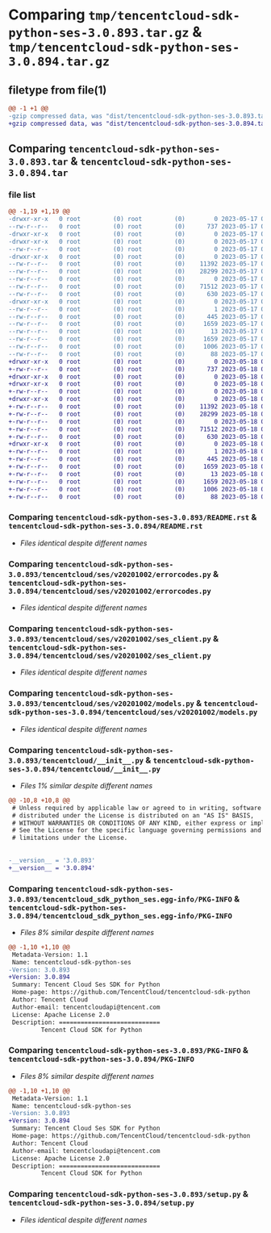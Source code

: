# Comparing `tmp/tencentcloud-sdk-python-ses-3.0.893.tar.gz` & `tmp/tencentcloud-sdk-python-ses-3.0.894.tar.gz`

## filetype from file(1)

```diff
@@ -1 +1 @@
-gzip compressed data, was "dist/tencentcloud-sdk-python-ses-3.0.893.tar", last modified: Wed May 17 03:38:30 2023, max compression
+gzip compressed data, was "dist/tencentcloud-sdk-python-ses-3.0.894.tar", last modified: Thu May 18 00:34:42 2023, max compression
```

## Comparing `tencentcloud-sdk-python-ses-3.0.893.tar` & `tencentcloud-sdk-python-ses-3.0.894.tar`

### file list

```diff
@@ -1,19 +1,19 @@
-drwxr-xr-x   0 root         (0) root         (0)        0 2023-05-17 03:38:30.000000 tencentcloud-sdk-python-ses-3.0.893/
--rw-r--r--   0 root         (0) root         (0)      737 2023-05-17 03:38:30.000000 tencentcloud-sdk-python-ses-3.0.893/README.rst
-drwxr-xr-x   0 root         (0) root         (0)        0 2023-05-17 03:38:30.000000 tencentcloud-sdk-python-ses-3.0.893/tencentcloud/
-drwxr-xr-x   0 root         (0) root         (0)        0 2023-05-17 03:38:30.000000 tencentcloud-sdk-python-ses-3.0.893/tencentcloud/ses/
--rw-r--r--   0 root         (0) root         (0)        0 2023-05-17 03:38:30.000000 tencentcloud-sdk-python-ses-3.0.893/tencentcloud/ses/__init__.py
-drwxr-xr-x   0 root         (0) root         (0)        0 2023-05-17 03:38:30.000000 tencentcloud-sdk-python-ses-3.0.893/tencentcloud/ses/v20201002/
--rw-r--r--   0 root         (0) root         (0)    11392 2023-05-17 03:38:30.000000 tencentcloud-sdk-python-ses-3.0.893/tencentcloud/ses/v20201002/errorcodes.py
--rw-r--r--   0 root         (0) root         (0)    28299 2023-05-17 03:38:30.000000 tencentcloud-sdk-python-ses-3.0.893/tencentcloud/ses/v20201002/ses_client.py
--rw-r--r--   0 root         (0) root         (0)        0 2023-05-17 03:38:30.000000 tencentcloud-sdk-python-ses-3.0.893/tencentcloud/ses/v20201002/__init__.py
--rw-r--r--   0 root         (0) root         (0)    71512 2023-05-17 03:38:30.000000 tencentcloud-sdk-python-ses-3.0.893/tencentcloud/ses/v20201002/models.py
--rw-r--r--   0 root         (0) root         (0)      630 2023-05-17 03:38:30.000000 tencentcloud-sdk-python-ses-3.0.893/tencentcloud/__init__.py
-drwxr-xr-x   0 root         (0) root         (0)        0 2023-05-17 03:38:30.000000 tencentcloud-sdk-python-ses-3.0.893/tencentcloud_sdk_python_ses.egg-info/
--rw-r--r--   0 root         (0) root         (0)        1 2023-05-17 03:38:30.000000 tencentcloud-sdk-python-ses-3.0.893/tencentcloud_sdk_python_ses.egg-info/dependency_links.txt
--rw-r--r--   0 root         (0) root         (0)      445 2023-05-17 03:38:30.000000 tencentcloud-sdk-python-ses-3.0.893/tencentcloud_sdk_python_ses.egg-info/SOURCES.txt
--rw-r--r--   0 root         (0) root         (0)     1659 2023-05-17 03:38:30.000000 tencentcloud-sdk-python-ses-3.0.893/tencentcloud_sdk_python_ses.egg-info/PKG-INFO
--rw-r--r--   0 root         (0) root         (0)       13 2023-05-17 03:38:30.000000 tencentcloud-sdk-python-ses-3.0.893/tencentcloud_sdk_python_ses.egg-info/top_level.txt
--rw-r--r--   0 root         (0) root         (0)     1659 2023-05-17 03:38:30.000000 tencentcloud-sdk-python-ses-3.0.893/PKG-INFO
--rw-r--r--   0 root         (0) root         (0)     1006 2023-05-17 03:38:30.000000 tencentcloud-sdk-python-ses-3.0.893/setup.py
--rw-r--r--   0 root         (0) root         (0)       88 2023-05-17 03:38:30.000000 tencentcloud-sdk-python-ses-3.0.893/setup.cfg
+drwxr-xr-x   0 root         (0) root         (0)        0 2023-05-18 00:34:42.000000 tencentcloud-sdk-python-ses-3.0.894/
+-rw-r--r--   0 root         (0) root         (0)      737 2023-05-18 00:34:42.000000 tencentcloud-sdk-python-ses-3.0.894/README.rst
+drwxr-xr-x   0 root         (0) root         (0)        0 2023-05-18 00:34:42.000000 tencentcloud-sdk-python-ses-3.0.894/tencentcloud/
+drwxr-xr-x   0 root         (0) root         (0)        0 2023-05-18 00:34:42.000000 tencentcloud-sdk-python-ses-3.0.894/tencentcloud/ses/
+-rw-r--r--   0 root         (0) root         (0)        0 2023-05-18 00:34:42.000000 tencentcloud-sdk-python-ses-3.0.894/tencentcloud/ses/__init__.py
+drwxr-xr-x   0 root         (0) root         (0)        0 2023-05-18 00:34:42.000000 tencentcloud-sdk-python-ses-3.0.894/tencentcloud/ses/v20201002/
+-rw-r--r--   0 root         (0) root         (0)    11392 2023-05-18 00:34:42.000000 tencentcloud-sdk-python-ses-3.0.894/tencentcloud/ses/v20201002/errorcodes.py
+-rw-r--r--   0 root         (0) root         (0)    28299 2023-05-18 00:34:42.000000 tencentcloud-sdk-python-ses-3.0.894/tencentcloud/ses/v20201002/ses_client.py
+-rw-r--r--   0 root         (0) root         (0)        0 2023-05-18 00:34:42.000000 tencentcloud-sdk-python-ses-3.0.894/tencentcloud/ses/v20201002/__init__.py
+-rw-r--r--   0 root         (0) root         (0)    71512 2023-05-18 00:34:42.000000 tencentcloud-sdk-python-ses-3.0.894/tencentcloud/ses/v20201002/models.py
+-rw-r--r--   0 root         (0) root         (0)      630 2023-05-18 00:34:42.000000 tencentcloud-sdk-python-ses-3.0.894/tencentcloud/__init__.py
+drwxr-xr-x   0 root         (0) root         (0)        0 2023-05-18 00:34:42.000000 tencentcloud-sdk-python-ses-3.0.894/tencentcloud_sdk_python_ses.egg-info/
+-rw-r--r--   0 root         (0) root         (0)        1 2023-05-18 00:34:42.000000 tencentcloud-sdk-python-ses-3.0.894/tencentcloud_sdk_python_ses.egg-info/dependency_links.txt
+-rw-r--r--   0 root         (0) root         (0)      445 2023-05-18 00:34:42.000000 tencentcloud-sdk-python-ses-3.0.894/tencentcloud_sdk_python_ses.egg-info/SOURCES.txt
+-rw-r--r--   0 root         (0) root         (0)     1659 2023-05-18 00:34:42.000000 tencentcloud-sdk-python-ses-3.0.894/tencentcloud_sdk_python_ses.egg-info/PKG-INFO
+-rw-r--r--   0 root         (0) root         (0)       13 2023-05-18 00:34:42.000000 tencentcloud-sdk-python-ses-3.0.894/tencentcloud_sdk_python_ses.egg-info/top_level.txt
+-rw-r--r--   0 root         (0) root         (0)     1659 2023-05-18 00:34:42.000000 tencentcloud-sdk-python-ses-3.0.894/PKG-INFO
+-rw-r--r--   0 root         (0) root         (0)     1006 2023-05-18 00:34:42.000000 tencentcloud-sdk-python-ses-3.0.894/setup.py
+-rw-r--r--   0 root         (0) root         (0)       88 2023-05-18 00:34:42.000000 tencentcloud-sdk-python-ses-3.0.894/setup.cfg
```

### Comparing `tencentcloud-sdk-python-ses-3.0.893/README.rst` & `tencentcloud-sdk-python-ses-3.0.894/README.rst`

 * *Files identical despite different names*

### Comparing `tencentcloud-sdk-python-ses-3.0.893/tencentcloud/ses/v20201002/errorcodes.py` & `tencentcloud-sdk-python-ses-3.0.894/tencentcloud/ses/v20201002/errorcodes.py`

 * *Files identical despite different names*

### Comparing `tencentcloud-sdk-python-ses-3.0.893/tencentcloud/ses/v20201002/ses_client.py` & `tencentcloud-sdk-python-ses-3.0.894/tencentcloud/ses/v20201002/ses_client.py`

 * *Files identical despite different names*

### Comparing `tencentcloud-sdk-python-ses-3.0.893/tencentcloud/ses/v20201002/models.py` & `tencentcloud-sdk-python-ses-3.0.894/tencentcloud/ses/v20201002/models.py`

 * *Files identical despite different names*

### Comparing `tencentcloud-sdk-python-ses-3.0.893/tencentcloud/__init__.py` & `tencentcloud-sdk-python-ses-3.0.894/tencentcloud/__init__.py`

 * *Files 1% similar despite different names*

```diff
@@ -10,8 +10,8 @@
 # Unless required by applicable law or agreed to in writing, software
 # distributed under the License is distributed on an "AS IS" BASIS,
 # WITHOUT WARRANTIES OR CONDITIONS OF ANY KIND, either express or implied.
 # See the License for the specific language governing permissions and
 # limitations under the License.
 
 
-__version__ = '3.0.893'
+__version__ = '3.0.894'
```

### Comparing `tencentcloud-sdk-python-ses-3.0.893/tencentcloud_sdk_python_ses.egg-info/PKG-INFO` & `tencentcloud-sdk-python-ses-3.0.894/tencentcloud_sdk_python_ses.egg-info/PKG-INFO`

 * *Files 8% similar despite different names*

```diff
@@ -1,10 +1,10 @@
 Metadata-Version: 1.1
 Name: tencentcloud-sdk-python-ses
-Version: 3.0.893
+Version: 3.0.894
 Summary: Tencent Cloud Ses SDK for Python
 Home-page: https://github.com/TencentCloud/tencentcloud-sdk-python
 Author: Tencent Cloud
 Author-email: tencentcloudapi@tencent.com
 License: Apache License 2.0
 Description: ============================
         Tencent Cloud SDK for Python
```

### Comparing `tencentcloud-sdk-python-ses-3.0.893/PKG-INFO` & `tencentcloud-sdk-python-ses-3.0.894/PKG-INFO`

 * *Files 8% similar despite different names*

```diff
@@ -1,10 +1,10 @@
 Metadata-Version: 1.1
 Name: tencentcloud-sdk-python-ses
-Version: 3.0.893
+Version: 3.0.894
 Summary: Tencent Cloud Ses SDK for Python
 Home-page: https://github.com/TencentCloud/tencentcloud-sdk-python
 Author: Tencent Cloud
 Author-email: tencentcloudapi@tencent.com
 License: Apache License 2.0
 Description: ============================
         Tencent Cloud SDK for Python
```

### Comparing `tencentcloud-sdk-python-ses-3.0.893/setup.py` & `tencentcloud-sdk-python-ses-3.0.894/setup.py`

 * *Files identical despite different names*

